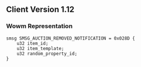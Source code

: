 ## Client Version 1.12

### Wowm Representation
```rust,ignore
smsg SMSG_AUCTION_REMOVED_NOTIFICATION = 0x028D {
    u32 item_id;    
    u32 item_template;    
    u32 random_property_id;    
}

```
